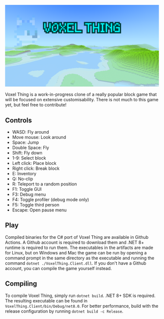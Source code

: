 <center>
    <p align="center">
        <img src="img/header.png" alt="Voxel Thing"/>
    </p>
</center>

Voxel Thing is a work-in-progress clone of a really popular block game that will be focused on extensive customisability.
There is not much to this game yet, but feel free to contribute!

## Controls
- WASD: Fly around
- Move mouse: Look around
- Space: Jump
- Double Space: Fly
- Shift: Fly down
- 1-9: Select block
- Left click: Place block
- Right click: Break block
- E: Inventory
- Q: No-clip
- R: Teleport to a random position
- F1: Toggle GUI
- F3: Debug menu
- F4: Toggle profiler (debug mode only)
- F5: Toggle third person
- Escape: Open pause menu

## Play
Compiled binaries for the C# port of Voxel Thing are available in Github Actions.
A Github account is required to download them and .NET 8+ runtime is required to run them.
The executables in the artifacts are made for Linux, but on Windows and Mac the game can be run by opening a command prompt in the same directory as the executable and running the command `dotnet ./VoxelThing.Client.dll`.
If you don't have a Github account, you can compile the game yourself instead.

## Compiling
To compile Voxel Thing, simply run `dotnet build`. .NET 8+ SDK is required.
The resulting executable can be found in `VoxelThing.Client/bin/Debug/net8.0`.
For better performance, build with the release configuration by running `dotnet build -c Release`.
